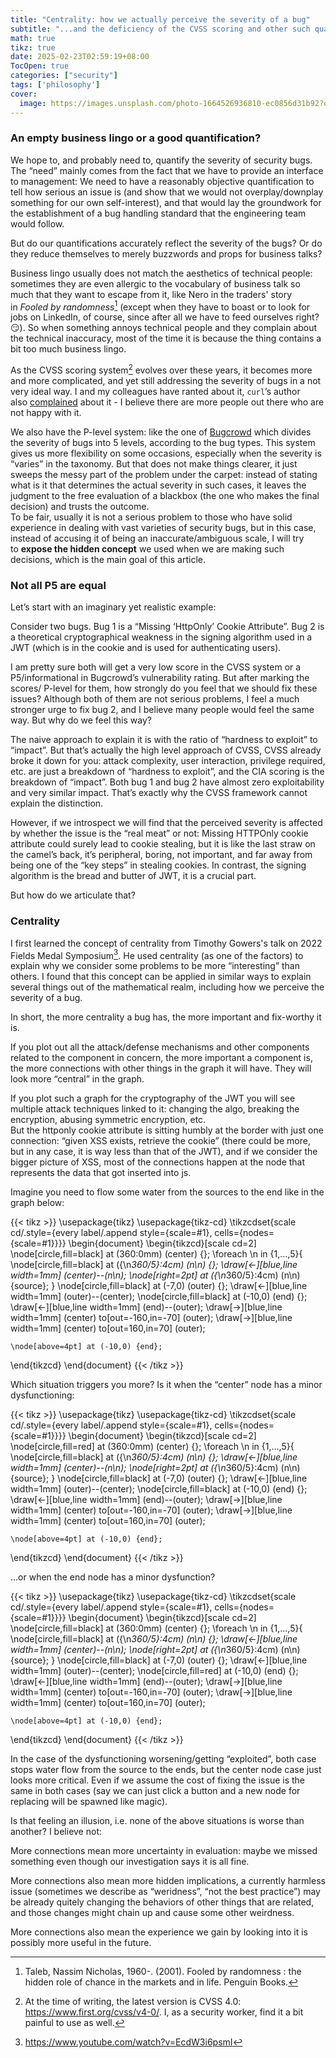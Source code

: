 ```yaml
---
title: "Centrality: how we actually perceive the severity of a bug"
subtitle: "...and the deficiency of the CVSS scoring and other such quantification systems"
math: true
tikz: true
date: 2025-02-23T02:59:19+08:00
TocOpen: true
categories: ["security"]
tags: ['philosophy']
cover:
  image: https://images.unsplash.com/photo-1664526936810-ec0856d31b92?q=80&w=1932&auto=format&fit=crop&ixlib=rb-4.0.3&ixid=M3wxMjA3fDB8MHxwaG90by1wYWdlfHx8fGVufDB8fHx8fA%3D%3D
---
```


### An empty business lingo or a good quantification?

We hope to, and probably need to, quantify the severity of security bugs. The “need” mainly comes from the fact that we have to provide an interface to management: We need to have a reasonably objective quantification to tell how serious an issue is (and show that we would not overplay/downplay something for our own self-interest), and that would lay the groundwork for the establishment of a bug handling standard that the engineering team would follow.

But do our quantifications accurately reflect the severity of the bugs? Or do they reduce themselves to merely buzzwords and props for business talks?

Business lingo usually does not match the aesthetics of technical people: sometimes they are even allergic to the vocabulary of business talk so much that they want to escape from it, like Nero in the traders' story in *Fooled by randomness*[^1] (except when they have to boast or to look for jobs on LinkedIn, of course, since after all we have to feed ourselves right? :smirk:). So when something annoys technical people and they complain about the technical inaccuracy, most of the time it is because the thing contains a bit too much business lingo.

As the CVSS scoring system[^2] evolves over these years, it becomes more and more complicated, and yet still addressing the severity of bugs in a not very ideal way. I and my colleagues have ranted about it, `curl`’s author also [complained](https://daniel.haxx.se/blog/2025/01/23/cvss-is-dead-to-us/) about it - I believe there are more people out there who are not happy with it.

We also have the P-level system: like the one of [Bugcrowd](https://bugcrowd.com/vulnerability-rating-taxonomy) which divides the severity of bugs into 5 levels, according to the bug types. This system gives us more flexibility on some occasions, especially when the severity is “varies” in the taxonomy. But that does not make things clearer, it just sweeps the messy part of the problem under the carpet: instead of stating what is it that determines the actual severity in such cases, it leaves the judgment to the free evaluation of a blackbox (the one who makes the final decision) and trusts the outcome. \
To be fair, usually it is not a serious problem to those who have solid experience in dealing with vast varieties of security bugs, but in this case, instead of accusing it of being an inaccurate/ambiguous scale, I will try to **expose the hidden concept** we used when we are making such decisions, which is the main goal of this article.


### Not all P5 are equal

Let’s start with an imaginary yet realistic example:

Consider two bugs. Bug 1 is a “Missing ‘HttpOnly’ Cookie Attribute”. Bug 2 is a theoretical cryptographical weakness in the signing algorithm used in a JWT (which is in the cookie and is used for authenticating users).

I am pretty sure both will get a very low score in the CVSS system or a P5/informational in Bugcrowd’s vulnerability rating. But after marking the scores/ P-level for them, how strongly do you feel that we should fix these issues? Although both of them are not serious problems, I feel a much stronger urge to fix bug 2, and I believe many people would feel the same way. But why do we feel this way?

The naive approach to explain it is with the ratio of “hardness to exploit” to “impact”. But that’s actually the high level approach of CVSS, CVSS already broke it down for you: attack complexity, user interaction, privilege required, etc. are just a breakdown of “hardness to exploit”, and the CIA scoring is the breakdown of “impact”. Both bug 1 and bug 2 have almost zero exploitability and very similar impact. That’s exactly why the CVSS framework cannot explain the distinction.

However, if we introspect we will find that the perceived severity is affected by whether the issue is the “real meat” or not:
Missing HTTPOnly cookie attribute could surely lead to cookie stealing, but it is like the last straw on the camel’s back, it’s peripheral, boring, not important, and far away from being one of the “key steps” in stealing cookies. In contrast, the signing algorithm is the bread and butter of JWT, it is a crucial part.

But how do we articulate that?


### Centrality

I first learned the concept of centrality from Timothy Gowers's talk on 2022 Fields Medal Symposium[^3]. He used centrality (as one of the factors) to explain why we consider some problems to be more “interesting” than others. I found that this concept can be applied in similar ways to explain several things out of the mathematical realm, including how we perceive the severity of a bug.

In short, the more centrality a bug has, the more important and fix-worthy it is.

If you plot out all the attack/defense mechanisms and other components related to the component in concern, the more important a component is, the more connections with other things in the graph it will have. They will look more “central” in the graph.

If you plot such a graph for the cryptography of the JWT you will see multiple attack techniques linked to it: changing the algo, breaking the encryption, abusing symmetric encryption, etc. \
But the httponly cookie attribute is sitting humbly at the border with just one connection: “given XSS exists, retrieve the cookie” (there could be more, but in any case, it is way less than that of the JWT), and if we consider the bigger picture of XSS, most of the connections happen at the node that represents the data that got inserted into js.

Imagine you need to flow some water from the sources to the end like in the graph below:

{{< tikz >}}
\usepackage{tikz}
\usepackage{tikz-cd}
\tikzcdset{scale cd/.style={every label/.append style={scale=#1},
    cells={nodes={scale=#1}}}}
\begin{document}
  \begin{tikzcd}[scale cd=2]
    \node[circle,fill=black] at (360:0mm) (center) {};
    \foreach \n in {1,...,5}{
        \node[circle,fill=black] at ({\n*360/5}:4cm) (n\n) {};
        \draw[<-][blue,line width=1mm] (center)--(n\n);
        \node[right=2pt] at ({\n*360/5}:4cm) (n\n) {source};
    }
    \node[circle,fill=black] at (-7,0) (outer) {};
    \draw[<-][blue,line width=1mm] (outer)--(center);
    \node[circle,fill=black] at (-10,0) (end) {};
    \draw[<-][blue,line width=1mm] (end)--(outer);
    \draw[->][blue,line width=1mm] (center) to[out=-160,in=-70] (outer);
    \draw[->][blue,line width=1mm] (center) to[out=160,in=70] (outer);

    \node[above=4pt] at (-10,0) {end};
  \end{tikzcd}
\end{document}
{{< /tikz >}}

Which situation triggers you more? Is it when the “center” node has a minor dysfunctioning:

{{< tikz >}}
\usepackage{tikz}
\usepackage{tikz-cd}
\tikzcdset{scale cd/.style={every label/.append style={scale=#1},
    cells={nodes={scale=#1}}}}
\begin{document}
  \begin{tikzcd}[scale cd=2]
    \node[circle,fill=red] at (360:0mm) (center) {};
    \foreach \n in {1,...,5}{
        \node[circle,fill=black] at ({\n*360/5}:4cm) (n\n) {};
        \draw[<-][blue,line width=1mm] (center)--(n\n);
        \node[right=2pt] at ({\n*360/5}:4cm) (n\n) {source};
    }
    \node[circle,fill=black] at (-7,0) (outer) {};
    \draw[<-][blue,line width=1mm] (outer)--(center);
    \node[circle,fill=black] at (-10,0) (end) {};
    \draw[<-][blue,line width=1mm] (end)--(outer);
    \draw[->][blue,line width=1mm] (center) to[out=-160,in=-70] (outer);
    \draw[->][blue,line width=1mm] (center) to[out=160,in=70] (outer);

    \node[above=4pt] at (-10,0) {end};
  \end{tikzcd}
\end{document}
{{< /tikz >}}

...or when the end node has a minor dysfunction?

{{< tikz >}}
\usepackage{tikz}
\usepackage{tikz-cd}
\tikzcdset{scale cd/.style={every label/.append style={scale=#1},
    cells={nodes={scale=#1}}}}
\begin{document}
  \begin{tikzcd}[scale cd=2]
    \node[circle,fill=black] at (360:0mm) (center) {};
    \foreach \n in {1,...,5}{
        \node[circle,fill=black] at ({\n*360/5}:4cm) (n\n) {};
        \draw[<-][blue,line width=1mm] (center)--(n\n);
        \node[right=2pt] at ({\n*360/5}:4cm) (n\n) {source};
    }
    \node[circle,fill=black] at (-7,0) (outer) {};
    \draw[<-][blue,line width=1mm] (outer)--(center);
    \node[circle,fill=red] at (-10,0) (end) {};
    \draw[<-][blue,line width=1mm] (end)--(outer);
    \draw[->][blue,line width=1mm] (center) to[out=-160,in=-70] (outer);
    \draw[->][blue,line width=1mm] (center) to[out=160,in=70] (outer);

    \node[above=4pt] at (-10,0) {end};
  \end{tikzcd}
\end{document}
{{< /tikz >}}


In the case of the dysfunctioning worsening/getting “exploited”, both case stops water flow from the source to the ends, but the center node case just looks more critical. Even if we assume the cost of fixing the issue is the same in both cases (say we can just click a button and a new node for replacing will be spawned like magic).

Is that feeling an illusion, i.e. none of the above situations is worse than another? I believe not:

More connections mean more uncertainty in evaluation: maybe we missed something even though our investigation says it is all fine.

More connections also mean more hidden implications, a currently harmless issue (sometimes we describe as “weridness”, “not the best practice”) may be already quitely changing the behaviors of other things that are related, and those changes might chain up and cause some other weirdness.

More connections also mean the experience we gain by looking into it is possibly more useful in the future.


[^1]: Taleb, Nassim Nicholas, 1960-. (2001). Fooled by randomness : the hidden role of chance in the markets and in life. Penguin Books.
[^2]: At the time of writing, the latest version is CVSS 4.0: https://www.first.org/cvss/v4-0/. I, as a security worker, find it a bit painful to use as well.
[^3]: https://www.youtube.com/watch?v=EcdW3i6psmI 